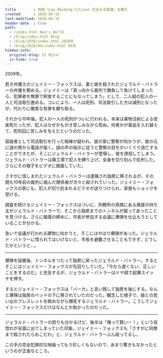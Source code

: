 ```yaml
---
title        : 映画「Law Abiding Citizen 完全なる報復」を観た
created      : 2020-04-15
last-modified: 2020-04-15
header-date  : true
path:
  - /index.html Neo's World
  - /blog/index.html Blog
  - /blog/2020/index.html 2020年
  - /blog/2020/04/index.html 04月
hidden-info:
  original-blog: El Mylar
  is-hide: true
---
```


2009年。

若き弁護士のジェイミー・フォックスは、妻と娘を殺されたジェラルド・バトラーの弁護を務める。ジェイミーは「真っ向から裁判で勝負して負けてしまったら、犯罪者を無罪で釈放することにもなってしまう」として、二人組の犯人の一人と司法取引進める。コレにより、一人は死刑、司法取引した方は減刑となったが、代わりに確実な有罪を勝ち取る。

それから10年後。犯人の一人の死刑がついに行われる。本来は薬物注射による安楽死だったが、犯人はなぜかもがき苦しみながら死ぬ。何者かが薬品を入れ替えて、死刑囚に苦しみを与えたというのだった。

容疑者として司法取引を行った相棒が疑われ、彼の家に警察が向かうが、彼の元に謎の男から電話が届く。謎の声の指示に従うと警察の目をかいくぐり逃亡することができたが、そこにジェラルド・バトラーが登場し、彼を誘拐してしまう。ジェラルド・バトラーは廃工場で犯人を縛り上げ、全身を切り刻んで処刑した。さらにその様子をビデオに録画していた。

さすがに怪しまれたジェラルド・バトラーは逮捕され独房に移されるが、その間も10年前の裁判に絡んだ関係者が次々と殺されていった。ジェイミー・フォックスの家にも、犯人が切り刻まれるビデオが送りつけられ、家族もショックを受ける。

調査を続けるジェイミー・フォックスはついに、刑務所の真隣にある廃屋の持ち主がジェラルド・バトラーで、そこから独房までのトンネルが掘ってあったことを見つける。さらに報復の締めに、市長が参加する会議に爆弾を仕込もうとしていることが分かる。

急いで会議が行われる建物に向かうと、そこにはやはり爆弾があった。ジェラルド・バトラーに悟られてはいけないと、市長を避難させることもできず、どうしたかというと…。

---

爆弾を設置後、トンネルをつたって独房に戻ったジェラルド・バトラー。するとそこにはジェイミー・フォックスが先回りしていた。「今なら遅くない、正しいことをするのだ」と忠告するが、ジェラルド・バトラーはドヤ顔で起爆スイッチを押す。

するとジェイミー・フォックスは「バーカ」と言い残して独房を後にする。なんと爆弾は独房のベッドの下に移されていたのだった。観念した様子で、娘との思い出のブレスレットを眺めながら爆死するジェラルド・バトラー。こうしてジェイミー・フォックスだけはなんとか助かったのだった。

---

ジェラルド・バトラーの怒りも分かるけど、後半は「俺って賢いー！」という自惚れが全面に出てしまっていた印象。ジェイミー・フォックスも「さすがに同僚まで殺されたらおこだわ」と、ジェラルド・バトラーぶん殴ってるし。

この手の完全犯罪的な映画ってもう珍しくもないので、あまり驚きもなかったというのが正直なところ。
